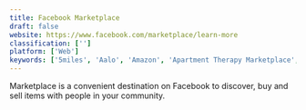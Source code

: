 ```yaml
---
title: Facebook Marketplace
draft: false 
website: https://www.facebook.com/marketplace/learn-more
classification: ['']
platform: ['Web']
keywords: ['5miles', 'Aalo', 'Amazon', 'Apartment Therapy Marketplace', 'Bedpage', 'Etsy', 'FreeAdsTime.org', 'Mercari', 'Needora', 'OSClass', 'OfferUp', 'PadMapper', 'Pattern by Etsy', 'Peerhub', 'Poshmark', 'Rezella', 'Trulia', 'YesBackpage', 'eBay', 'iOffer']
---
```

Marketplace is a convenient destination on Facebook to discover, buy and sell items with people in your community.